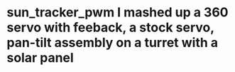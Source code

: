 # sun_tracker_pwm I mashed up a 360 servo with feeback, a stock servo, pan-tilt assembly on a turret with a solar panel
